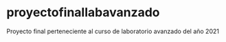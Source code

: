# proyectofinallabavanzado
Proyecto final perteneciente al curso de laboratorio avanzado del año 2021
